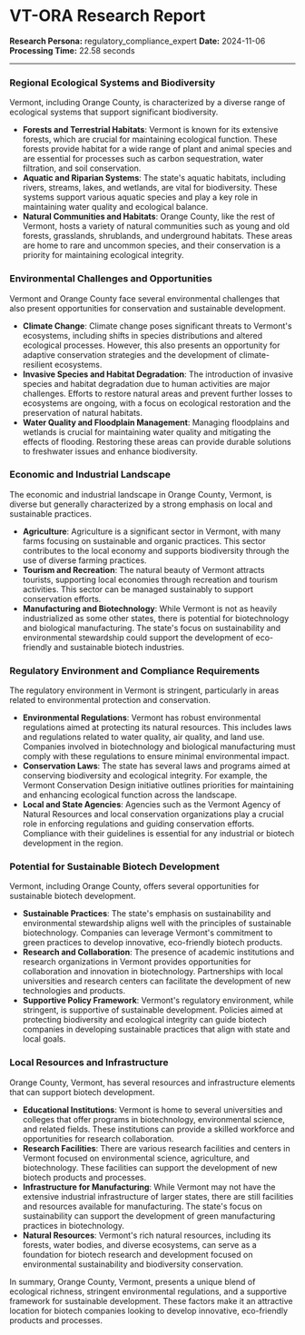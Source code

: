 # VT-ORA Research Report

**Research Persona:** regulatory_compliance_expert
**Date:** 2024-11-06
**Processing Time:** 22.58 seconds

---

### Regional Ecological Systems and Biodiversity

Vermont, including Orange County, is characterized by a diverse range of ecological systems that support significant biodiversity.

- **Forests and Terrestrial Habitats**: Vermont is known for its extensive forests, which are crucial for maintaining ecological function. These forests provide habitat for a wide range of plant and animal species and are essential for processes such as carbon sequestration, water filtration, and soil conservation.
- **Aquatic and Riparian Systems**: The state's aquatic habitats, including rivers, streams, lakes, and wetlands, are vital for biodiversity. These systems support various aquatic species and play a key role in maintaining water quality and ecological balance.
- **Natural Communities and Habitats**: Orange County, like the rest of Vermont, hosts a variety of natural communities such as young and old forests, grasslands, shrublands, and underground habitats. These areas are home to rare and uncommon species, and their conservation is a priority for maintaining ecological integrity.

### Environmental Challenges and Opportunities

Vermont and Orange County face several environmental challenges that also present opportunities for conservation and sustainable development.

- **Climate Change**: Climate change poses significant threats to Vermont's ecosystems, including shifts in species distributions and altered ecological processes. However, this also presents an opportunity for adaptive conservation strategies and the development of climate-resilient ecosystems.
- **Invasive Species and Habitat Degradation**: The introduction of invasive species and habitat degradation due to human activities are major challenges. Efforts to restore natural areas and prevent further losses to ecosystems are ongoing, with a focus on ecological restoration and the preservation of natural habitats.
- **Water Quality and Floodplain Management**: Managing floodplains and wetlands is crucial for maintaining water quality and mitigating the effects of flooding. Restoring these areas can provide durable solutions to freshwater issues and enhance biodiversity.

### Economic and Industrial Landscape

The economic and industrial landscape in Orange County, Vermont, is diverse but generally characterized by a strong emphasis on local and sustainable practices.

- **Agriculture**: Agriculture is a significant sector in Vermont, with many farms focusing on sustainable and organic practices. This sector contributes to the local economy and supports biodiversity through the use of diverse farming practices.
- **Tourism and Recreation**: The natural beauty of Vermont attracts tourists, supporting local economies through recreation and tourism activities. This sector can be managed sustainably to support conservation efforts.
- **Manufacturing and Biotechnology**: While Vermont is not as heavily industrialized as some other states, there is potential for biotechnology and biological manufacturing. The state's focus on sustainability and environmental stewardship could support the development of eco-friendly and sustainable biotech industries.

### Regulatory Environment and Compliance Requirements

The regulatory environment in Vermont is stringent, particularly in areas related to environmental protection and conservation.

- **Environmental Regulations**: Vermont has robust environmental regulations aimed at protecting its natural resources. This includes laws and regulations related to water quality, air quality, and land use. Companies involved in biotechnology and biological manufacturing must comply with these regulations to ensure minimal environmental impact.
- **Conservation Laws**: The state has several laws and programs aimed at conserving biodiversity and ecological integrity. For example, the Vermont Conservation Design initiative outlines priorities for maintaining and enhancing ecological function across the landscape.
- **Local and State Agencies**: Agencies such as the Vermont Agency of Natural Resources and local conservation organizations play a crucial role in enforcing regulations and guiding conservation efforts. Compliance with their guidelines is essential for any industrial or biotech development in the region.

### Potential for Sustainable Biotech Development

Vermont, including Orange County, offers several opportunities for sustainable biotech development.

- **Sustainable Practices**: The state's emphasis on sustainability and environmental stewardship aligns well with the principles of sustainable biotechnology. Companies can leverage Vermont's commitment to green practices to develop innovative, eco-friendly biotech products.
- **Research and Collaboration**: The presence of academic institutions and research organizations in Vermont provides opportunities for collaboration and innovation in biotechnology. Partnerships with local universities and research centers can facilitate the development of new technologies and products.
- **Supportive Policy Framework**: Vermont's regulatory environment, while stringent, is supportive of sustainable development. Policies aimed at protecting biodiversity and ecological integrity can guide biotech companies in developing sustainable practices that align with state and local goals.

### Local Resources and Infrastructure

Orange County, Vermont, has several resources and infrastructure elements that can support biotech development.

- **Educational Institutions**: Vermont is home to several universities and colleges that offer programs in biotechnology, environmental science, and related fields. These institutions can provide a skilled workforce and opportunities for research collaboration.
- **Research Facilities**: There are various research facilities and centers in Vermont focused on environmental science, agriculture, and biotechnology. These facilities can support the development of new biotech products and processes.
- **Infrastructure for Manufacturing**: While Vermont may not have the extensive industrial infrastructure of larger states, there are still facilities and resources available for manufacturing. The state's focus on sustainability can support the development of green manufacturing practices in biotechnology.
- **Natural Resources**: Vermont's rich natural resources, including its forests, water bodies, and diverse ecosystems, can serve as a foundation for biotech research and development focused on environmental sustainability and biodiversity conservation.

In summary, Orange County, Vermont, presents a unique blend of ecological richness, stringent environmental regulations, and a supportive framework for sustainable development. These factors make it an attractive location for biotech companies looking to develop innovative, eco-friendly products and processes.